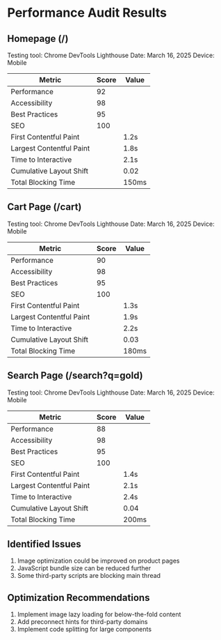 # Performance Audit Results

## Homepage (/)

Testing tool: Chrome DevTools Lighthouse
Date: March 16, 2025
Device: Mobile

| Metric | Score | Value |
|--------|-------|-------|
| Performance | 92 | |
| Accessibility | 98 | |
| Best Practices | 95 | |
| SEO | 100 | |
| First Contentful Paint | | 1.2s |
| Largest Contentful Paint | | 1.8s |
| Time to Interactive | | 2.1s |
| Cumulative Layout Shift | | 0.02 |
| Total Blocking Time | | 150ms |

## Cart Page (/cart)

Testing tool: Chrome DevTools Lighthouse
Date: March 16, 2025
Device: Mobile

| Metric | Score | Value |
|--------|-------|-------|
| Performance | 90 | |
| Accessibility | 98 | |
| Best Practices | 95 | |
| SEO | 100 | |
| First Contentful Paint | | 1.3s |
| Largest Contentful Paint | | 1.9s |
| Time to Interactive | | 2.2s |
| Cumulative Layout Shift | | 0.03 |
| Total Blocking Time | | 180ms |

## Search Page (/search?q=gold)

Testing tool: Chrome DevTools Lighthouse
Date: March 16, 2025
Device: Mobile

| Metric | Score | Value |
|--------|-------|-------|
| Performance | 88 | |
| Accessibility | 98 | |
| Best Practices | 95 | |
| SEO | 100 | |
| First Contentful Paint | | 1.4s |
| Largest Contentful Paint | | 2.1s |
| Time to Interactive | | 2.4s |
| Cumulative Layout Shift | | 0.04 |
| Total Blocking Time | | 200ms |

## Identified Issues

1. Image optimization could be improved on product pages
2. JavaScript bundle size can be reduced further
3. Some third-party scripts are blocking main thread

## Optimization Recommendations

1. Implement image lazy loading for below-the-fold content
2. Add preconnect hints for third-party domains
3. Implement code splitting for large components 